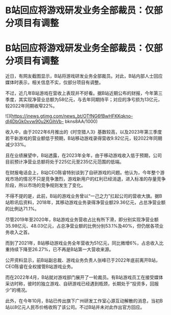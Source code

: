 # B站回应将游戏研发业务全部裁员：仅部分项目有调整

# B站回应将游戏研发业务全部裁员：仅部分项目有调整

近日，有网友截图显示，B站将游戏研发业务全部裁员。对此，B站内部人士回应媒体时表示，相关信息不实，仅部分项目有调整。

不过，近几年B站游戏在营收上表现并不好看。据B站近期公布的财报，今年第三季度，其实现净营业总额为58亿元，与去年同期持平；对应的净亏损为13亿元，较2022年同期收窄22%。

![](https://inews.gtimg.com/news_bt/OTfNG6fBwHFKKqkno-dI4DbGk0xvw90u2KGihVb-
bkns8AA/1000)

收入中，由于2022年6月推出的《时空猎人3》基数较高，以及2023年第三季度若干新游戏的营业额低于预期，B站移动游戏录得营收9.92亿元，较2022年同期减少33%。

且在业绩展望中，B站透露，在2023年全年，由于移动游戏收入低于预期，公司目前预计净营业总额将处于225亿元至235亿元范围的低端。

在财报电话会上，B站CEO陈睿特别谈到了自研游戏的问题。他认为，今年整个游戏市场的情况不只是竞争激烈，游戏新用户的红利已经消退，进入标准的存量竞争阶段，所以市场的竞争规则发生了变化。

不得不提的是，此前，B站的游戏业务曾以“一己之力”扛起公司的营收大旗。据B站聆讯后资料，2018年，其移动游戏业务录得净营业额29.36亿元，占总净营业额的比例达71.1%。

尽管2019年至2020年，B站游戏业务营收占比有所下滑，即分别实现净营业额35.98亿元、48.03亿元，占总净营业额的比例分别53.1%及40%，但仍居各项业务收入之首。

而到了2021年，B站移动游戏业务全年营收为51亿元，同比微增6%，占总收入比重持续下降至26.27%，已不再是B站第一大营收来源。

公开资料显示，前B站副总裁、游戏业务负责人张峰已于2022年底前离开B站，CEO陈睿在全权接管B站游戏业务。

而在2022年4月，B站就对游戏部门展开了一轮裁员。有B站游戏员工在接受媒体采访时称，彼时的独立游戏、自研游戏已经遇到瓶颈，长期处于“投资多，回报少”的境况。

此外，在今年10月，B站已传出旗下广州研发工作室心源互动解散的消息，当初B站以8亿元人民币价格收购了该公司。不过B站并未对此作出官方回应。

